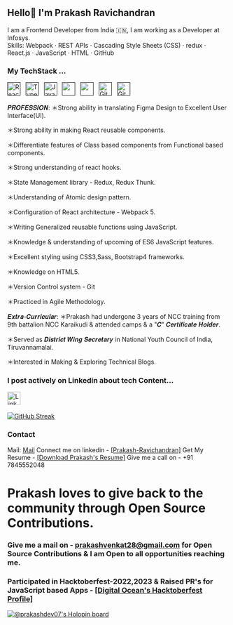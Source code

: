 ## Hello👋 I'm Prakash Ravichandran

I am a Frontend Developer from India 🇮🇳, I am working as a Developer at Infosys.</br>
Skills: Webpack · REST APIs · Cascading Style Sheets (CSS) · redux · React.js · JavaScript · HTML · GitHub

### My TechStack ...

<a href="" target="_blank" title="ReactJS" rel="noreferrer"><img src="https://www.vectorlogo.zone/logos/reactjs/reactjs-icon.svg" alt="ReactJS" width="30" height="30"/></a>&nbsp;&nbsp;
<a href="" target="_blank" title="TypeScript" rel="noreferrer"><img src="https://www.vectorlogo.zone/logos/typescriptlang/typescriptlang-icon.svg" alt="TypeScript" width="30" height="30"/></a>&nbsp;&nbsp;
<a href="" target="_blank" title="JavaScript" rel="noreferrer"><img src="https://www.freepnglogos.com/uploads/javascript-png/javascript-vector-logo-yellow-png-transparent-javascript-vector-12.png" alt="JavaScript" width="30" height="30"/></a>&nbsp;&nbsp;
<a href="" title="HTML" target="_blank" rel="noreferrer"><img src="https://www.vectorlogo.zone/logos/w3_html5/w3_html5-icon.svg" alt="" width="30" height="30"/></a>&nbsp;&nbsp;
<a href="" title="CSS" target="_blank" rel="noreferrer"><img src="https://www.vectorlogo.zone/logos/w3_css/w3_css-icon.svg" alt="" width="30" height="30"/></a>&nbsp;&nbsp;
<a href="" target="_blank" title="Git" rel="noreferrer"><img src="https://www.vectorlogo.zone/logos/git-scm/git-scm-icon.svg" alt="Git" width="30" height="30"/></a>&nbsp;&nbsp;
<a href="" target="_blank" title="GitHub" rel="noreferrer"><img src="https://www.vectorlogo.zone/logos/github/github-tile.svg" alt="GitHub" width="30" height="30"/></a>&nbsp;&nbsp;

𝑷𝑹𝑶𝑭𝑬𝑺𝑺𝑰𝑶𝑵:
＊Strong ability in translating Figma Design to Excellent User Interface(UI).

＊Strong ability in making React reusable components.

＊Differentiate features of Class based components from Functional based components.

＊Strong understanding of react hooks.

＊State Management library - Redux, Redux Thunk.

＊Understanding of Atomic design pattern.

＊Configuration of React architecture - Webpack 5.

＊Writing Generalized reusable functions using JavaScript.

＊Knowledge & understanding of upcoming of ES6 JavaScript features.

＊Excellent styling using CSS3,Sass, Bootstrap4 frameworks.

＊Knowledge on HTML5.

＊Version Control system - Git

＊Practiced in Agile Methodology.

𝑬𝒙𝒕𝒓𝒂-𝑪𝒖𝒓𝒓𝒊𝒄𝒖𝒍𝒂𝒓:
＊Prakash had undergone 3 years of NCC training from 9th battalion NCC Karaikudi & attended camps & a
"𝑪" 𝑪𝒆𝒓𝒕𝒊𝒇𝒊𝒄𝒂𝒕𝒆 𝑯𝒐𝒍𝒅𝒆𝒓.

＊Served as 𝑫𝒊𝒔𝒕𝒓𝒊𝒄𝒕 𝑾𝒊𝒏𝒈 𝑺𝒆𝒄𝒓𝒆𝒕𝒂𝒓𝒚 in National Youth Council of India, Tiruvannamalai.

＊Interested in Making & Exploring Technical Blogs.

### I post actively on Linkedin about tech Content...

<a href="https://www.linkedin.com/in/prakash-ravichandran/" title="prakashravichandran" target="_blank" rel="noreferrer"><img src="https://www.vectorlogo.zone/logos/linkedin/linkedin-tile.svg" alt="LinkedIn" width="30" height="30"/></a>&nbsp;&nbsp;

[![GitHub Streak](https://github-readme-streak-stats.herokuapp.com?user=Prakash-Ravichandran&theme=onedark)](https://git.io/streak-stats)

### Contact

Mail: [Mail](prakashvenkat28@gmail.com)
Connect me on linkedin - [[Prakash-Ravichandran]](https://www.linkedin.com/in/prakash-ravichandran/)
Get My Resume - [[Download Prakash's Resume]](https://drive.google.com/file/d/11o9Ox7NQcLT22NQJHU2C7_YLJM6T_N2X/view?usp=sharing)
Give me a call on - +91 7845552048

# Prakash loves to give back to the community through Open Source Contributions.

### Give me a mail on - prakashvenkat28@gmail.com for Open Source Contributions & I am Open to all opportunities reaching me.

### Participated in Hacktoberfest-2022,2023 & Raised PR's for JavaScript based Apps - [[Digital Ocean's Hacktoberfest Profile]](https://www.holopin.io/@prakashdev07)

[![@prakashdev07's Holopin board](https://holopin.me/prakashdev07)](https://holopin.io/@prakashdev07)
